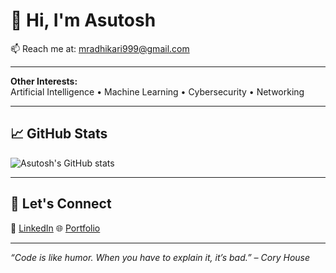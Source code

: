 # 👋 Hi, I'm Asutosh 


📫 Reach me at: mradhikari999@gmail.com

---



**Other Interests:**  
Artificial Intelligence • Machine Learning • Cybersecurity • Networking

---






## 📈 GitHub Stats

![Asutosh's GitHub stats](https://github-readme-stats.vercel.app/api?username=asutoshad&show_icons=true&theme=radical)

---

## 🌟 Let's Connect

🔗 [LinkedIn]([https://www.linkedin.com/in/your-link](https://www.linkedin.com/in/asutoshadhikari/))  
🌐 [Portfolio]([https://your-portfolio.com](https://asutoshadhikari.com.np/))

---

_“Code is like humor. When you have to explain it, it’s bad.” – Cory House_

